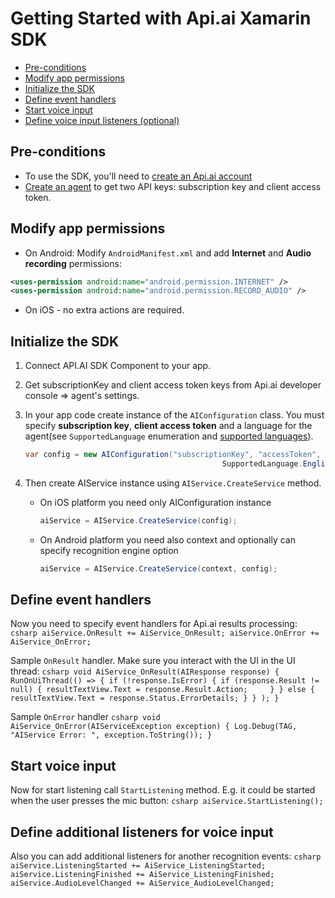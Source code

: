 # Getting Started with Api.ai Xamarin SDK

* [Pre-conditions](#pre-conditions)
* [Modify app permissions](#modify-app-permissions)
* [Initialize the SDK](#initialize-sdk)
* [Define event handlers](#define-event-handlers)
* [Start voice input](#start-voice-input)
* [Define voice input listeners (optional)](#define-voice-input-listeners)

## <a name="pre-conditions" /> Pre-conditions
* To use the SDK, you'll need to [create an Api.ai account](https://console.api.ai/api-client/#/signup)
* [Create an agent](https://console.api.ai/api-client/#/newAgent) to get two API keys: subscription key and client access token.

## <a name="modify-app-permissions" /> Modify app permissions
* On Android:
Modify ```AndroidManifest.xml``` and add **Internet** and **Audio recording** permissions:
```xml
<uses-permission android:name="android.permission.INTERNET" />
<uses-permission android:name="android.permission.RECORD_AUDIO" />
```
* On iOS - no extra actions are required.

## <a name="initialize-sdk" /> Initialize the SDK
1. Connect API.AI SDK Component to your app.
2. Get subscriptionKey and client access token keys from Api.ai developer console => agent's settings.
3. In your app code create instance of the `AIConfiguration` class. You must specify **subscription key**, **client access token** and a language for the agent(see `SupportedLanguage` enumeration and [supported languages](http://api.ai/docs/reference/#languages)).
    
    ```csharp
    var config = new AIConfiguration("subscriptionKey", "accessToken", 
                                                SupportedLanguage.English);
    ```

4.  Then create AIService instance using `AIService.CreateService` method.
    * On iOS platform you need only AIConfiguration instance
        
        ```csharp
        aiService = AIService.CreateService(config);
        ```

    * On Android platform you need also context and optionally can specify recognition engine option

        ```csharp
        aiService = AIService.CreateService(context, config);
        ```

## <a name="define-event-handlers" /> Define event handlers
Now you need to specify event handlers for Api.ai results processing:
    ```csharp
    aiService.OnResult += AiService_OnResult;
    aiService.OnError += AiService_OnError;
    ```

Sample `OnResult` handler. Make sure you interact with the UI in the UI thread:
    ```csharp
    void AiService_OnResult(AIResponse response)
    {
        RunOnUiThread(() =>
            {
                if (!response.IsError)
                {
                    if (response.Result != null)
                    {
                        resultTextView.Text = response.Result.Action;    
                    }
                }
                else
                {
                    resultTextView.Text = response.Status.ErrorDetails;
                }
            }
        );
    }
    ```

Sample `OnError` handler
    ```csharp
    void AiService_OnError(AIServiceException exception)
    {
        Log.Debug(TAG, "AIService Error: ", exception.ToString());
    }
    ```

## <a name="start-voice-input" /> Start voice input
Now for start listening call `StartListening` method. E.g. it could be started when the user presses the mic button:
    ```csharp
    aiService.StartListening();
    ```

## <a name="define-voice-input-listeners" /> Define additional listeners for voice input
Also you can add additional listeners for another recognition events:
    ```csharp
    aiService.ListeningStarted += AiService_ListeningStarted;
    aiService.ListeningFinished += AiService_ListeningFinished;
    aiService.AudioLevelChanged += AiService_AudioLevelChanged;
    ```
  


